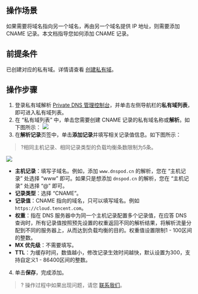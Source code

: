 ## 操作场景
如果需要将域名指向另一个域名，再由另一个域名提供 IP 地址，则需要添加 CNAME 记录。本文档指导您如何添加 CNAME 记录。

## 前提条件
已创建对应的私有域。详情请查看 [创建私有域](https://cloud.tencent.com/document/product/1338/50532)。

## 操作步骤
1. 登录私有域解析 [Private DNS 管理控制台](https://console.cloud.tencent.com/privatedns)，并单击左侧导航栏的**私有域列表**，即可进入私有域列表。
2. 在 “私有域列表” 中，单击您需要创建 CNAME 记录的私有域名称或**解析**。如下图所示：
![](https://main.qcloudimg.com/raw/965b35507b9de90112d57608a95d6405.png)
3. 在**解析记录**页签中，单击**添加记录**并填写相关记录值信息。如下图所示：
>?相同主机记录、相同记录类型的负载均衡条数限制为5条。
>
![](https://main.qcloudimg.com/raw/c784538e59143492673b8b20ce26e684.png)
 - **主机记录**：填写子域名。例如，添加 `www.dnspod.cn` 的解析，您在 “主机记录” 处选择 “www” 即可。如果只是想添加 `dnspod.cn` 的解析，您在 “主机记录” 处选择 “@” 即可。
 - **记录类型**：选择 “CNAME”。
 - **记录值**：CNAME 指向的域名，只可以填写域名。例如 `https://cloud.tencent.com`。
 - **权重**：指在 DNS 服务器中为同一个主机记录配置多个记录值，在应答 DNS 查询时，所有记录值按照预先设置的权重返回不同的解析结果，将解析流量分配到不同的服务器上，从而达到负载均衡的目的。权重值设置限制1 - 100区间的整数。
 - **MX 优先级**：不需要填写。
 -  **TTL**：为缓存时间，数值越小，修改记录生效时间越快，默认设置为300，支持自定义1 - 86400区间的整数。
4. 单击**保存**，完成添加。
>? 操作过程中如果出现问题，请您 [联系我们](https://cloud.tencent.com/act/event/connect-service)。



